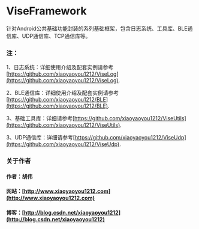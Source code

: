 # ViseFramework
针对Android公共基础功能封装的系列基础框架，包含日志系统、工具库、BLE通信库、UDP通信库、TCP通信库等。

### 注：
1、日志系统：详细使用介绍及配套实例请参考[https://github.com/xiaoyaoyou1212/ViseLog](https://github.com/xiaoyaoyou1212/ViseLog).

2、BLE通信库：详细使用介绍及配套实例请参考[https://github.com/xiaoyaoyou1212/BLE](https://github.com/xiaoyaoyou1212/BLE).

3、基础工具库：详细请参考[https://github.com/xiaoyaoyou1212/ViseUtils](https://github.com/xiaoyaoyou1212/ViseUtils).

3、UDP通信库：详细请参考[https://github.com/xiaoyaoyou1212/ViseUdp](https://github.com/xiaoyaoyou1212/ViseUdp).


### 关于作者
#### 作者：胡伟
#### 网站：[http://www.xiaoyaoyou1212.com](http://www.xiaoyaoyou1212.com)
#### 博客：[http://blog.csdn.net/xiaoyaoyou1212](http://blog.csdn.net/xiaoyaoyou1212)
